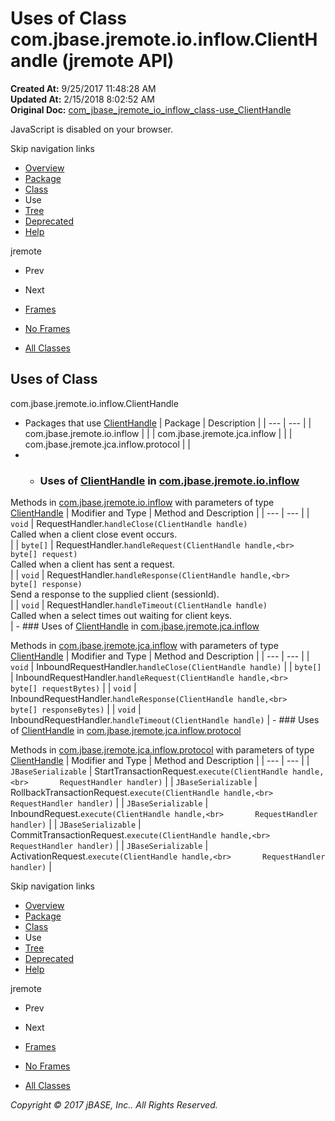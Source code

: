 # Uses of Class com.jbase.jremote.io.inflow.ClientHandle (jremote   API)

**Created At:** 9/25/2017 11:48:28 AM  
**Updated At:** 2/15/2018 8:02:52 AM  
**Original Doc:** [com_jbase_jremote_io_inflow_class-use_ClientHandle](https://docs.jbase.com/39257-class-use/com_jbase_jremote_io_inflow_class-use_ClientHandle)  

<!--<br>    try {<br>        if (location.href.indexOf('is-external=true') == -1) {<br>            parent.document.title="Uses of Class com.jbase.jremote.io.inflow.ClientHandle (jremote   API)";<br>        }<br>    }<br>    catch(err) {<br>    }<br>//-->
JavaScript is disabled on your browser.

Skip navigation links

- [Overview](../../../../../../overview-summary.html)
- [Package](./../../com.jbase.jremote.io.inflow-%28jremote---api%29)
- [Class](./../../clienthandle-%28jremote---api%29 "class in com.jbase.jremote.io.inflow")
- Use
- [Tree](./../../com.jbase.jremote.io.inflow-class-hierarchy-%28jremote---api%29)
- [Deprecated](../../../../../../deprecated-list.html)
- [Help](../../../../../../help-doc.html)


jremote <br>

- Prev
- Next


- [Frames](./.)
- [No Frames](./.)


- [All Classes](../../../../../../allclasses-noframe.html)


<!--<br>  allClassesLink = document.getElementById("allclasses\_navbar\_top");<br>  if(window==top) {<br>    allClassesLink.style.display = "block";<br>  }<br>  else {<br>    allClassesLink.style.display = "none";<br>  }<br>  //-->

## Uses of Class
com.jbase.jremote.io.inflow.ClientHandle

- Packages that use [ClientHandle](./../../clienthandle-%28jremote---api%29 "class in com.jbase.jremote.io.inflow") | Package | Description |
| --- | --- |
| com.jbase.jremote.io.inflow |   |
| com.jbase.jremote.jca.inflow |   |
| com.jbase.jremote.jca.inflow.protocol |   |
- - ### Uses of [ClientHandle](./../../clienthandle-%28jremote---api%29 "class in com.jbase.jremote.io.inflow") in [com.jbase.jremote.io.inflow](./../../com.jbase.jremote.io.inflow-%28jremote---api%29)


Methods in [com.jbase.jremote.io.inflow](./../../com.jbase.jremote.io.inflow-%28jremote---api%29) with parameters of type [ClientHandle](./../../clienthandle-%28jremote---api%29 "class in com.jbase.jremote.io.inflow") | Modifier and Type | Method and Description |
| --- | --- |
| `void` | RequestHandler.`handleClose(ClientHandle handle)`<br>Called when a client close event occurs.<br> |
| `byte[]` | RequestHandler.`handleRequest(ClientHandle handle,<br>             byte[] request)`<br>Called when a client has sent a request.<br> |
| `void` | RequestHandler.`handleResponse(ClientHandle handle,<br>              byte[] response)`<br>Send a response to the supplied client (sessionId).<br> |
| `void` | RequestHandler.`handleTimeout(ClientHandle handle)`<br>Called when a select times out waiting for client keys.<br> |
    - ### Uses of [ClientHandle](./../../clienthandle-%28jremote---api%29 "class in com.jbase.jremote.io.inflow") in [com.jbase.jremote.jca.inflow](./../../../../jca/inflow/com.jbase.jremote.jca.inflow-%28jremote---api%29)


Methods in [com.jbase.jremote.jca.inflow](./../../../../jca/inflow/com.jbase.jremote.jca.inflow-%28jremote---api%29) with parameters of type [ClientHandle](./../../clienthandle-%28jremote---api%29 "class in com.jbase.jremote.io.inflow") | Modifier and Type | Method and Description |
| --- | --- |
| `void` | InboundRequestHandler.`handleClose(ClientHandle handle)`  |
| `byte[]` | InboundRequestHandler.`handleRequest(ClientHandle handle,<br>             byte[] requestBytes)`  |
| `void` | InboundRequestHandler.`handleResponse(ClientHandle handle,<br>              byte[] responseBytes)`  |
| `void` | InboundRequestHandler.`handleTimeout(ClientHandle handle)`  |
    - ### Uses of [ClientHandle](./../../clienthandle-%28jremote---api%29 "class in com.jbase.jremote.io.inflow") in [com.jbase.jremote.jca.inflow.protocol](./../../../../jca/inflow/protocol/com.jbase.jremote.jca.inflow.protocol-%28jremote---api%29)


Methods in [com.jbase.jremote.jca.inflow.protocol](./../../../../jca/inflow/protocol/com.jbase.jremote.jca.inflow.protocol-%28jremote---api%29) with parameters of type [ClientHandle](./../../clienthandle-%28jremote---api%29 "class in com.jbase.jremote.io.inflow") | Modifier and Type | Method and Description |
| --- | --- |
| `JBaseSerializable` | StartTransactionRequest.`execute(ClientHandle handle,<br>       RequestHandler handler)`  |
| `JBaseSerializable` | RollbackTransactionRequest.`execute(ClientHandle handle,<br>       RequestHandler handler)`  |
| `JBaseSerializable` | InboundRequest.`execute(ClientHandle handle,<br>       RequestHandler handler)`  |
| `JBaseSerializable` | CommitTransactionRequest.`execute(ClientHandle handle,<br>       RequestHandler handler)`  |
| `JBaseSerializable` | ActivationRequest.`execute(ClientHandle handle,<br>       RequestHandler handler)`  |

Skip navigation links

- [Overview](../../../../../../overview-summary.html)
- [Package](./../../com.jbase.jremote.io.inflow-%28jremote---api%29)
- [Class](./../../clienthandle-%28jremote---api%29 "class in com.jbase.jremote.io.inflow")
- Use
- [Tree](./../../com.jbase.jremote.io.inflow-class-hierarchy-%28jremote---api%29)
- [Deprecated](../../../../../../deprecated-list.html)
- [Help](../../../../../../help-doc.html)


jremote <br>

- Prev
- Next


- [Frames](./.)
- [No Frames](./.)


- [All Classes](../../../../../../allclasses-noframe.html)


<!--<br>  allClassesLink = document.getElementById("allclasses\_navbar\_bottom");<br>  if(window==top) {<br>    allClassesLink.style.display = "block";<br>  }<br>  else {<br>    allClassesLink.style.display = "none";<br>  }<br>  //-->

*Copyright © 2017 jBASE, Inc.. All Rights Reserved.*
